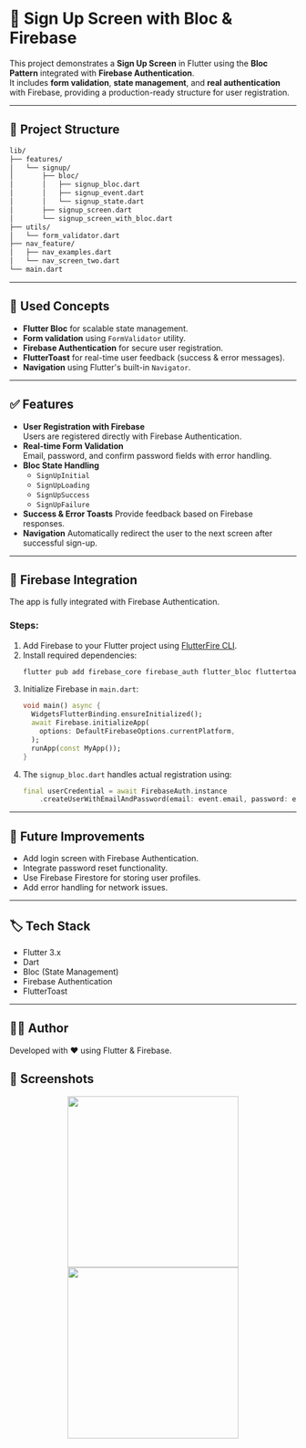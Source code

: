 # 🔐 Sign Up Screen with Bloc & Firebase

This project demonstrates a **Sign Up Screen** in Flutter using the **Bloc Pattern** integrated with **Firebase Authentication**.  
It includes **form validation**, **state management**, and **real authentication** with Firebase, providing a production-ready structure for user registration.

---

## 📁 Project Structure

```bash
lib/
├── features/
│   └── signup/
│       ├── bloc/
│       │   ├── signup_bloc.dart
│       │   ├── signup_event.dart
│       │   └── signup_state.dart
│       ├── signup_screen.dart
│       └── signup_screen_with_bloc.dart
├── utils/
│   └── form_validator.dart
├── nav_feature/
│   ├── nav_examples.dart
│   └── nav_screen_two.dart
└── main.dart
```

---

## 🧠 Used Concepts

- **Flutter Bloc** for scalable state management.
- **Form validation** using `FormValidator` utility.
- **Firebase Authentication** for secure user registration.
- **FlutterToast** for real-time user feedback (success & error messages).
- **Navigation** using Flutter's built-in `Navigator`.

---

## ✅ Features

- **User Registration with Firebase**  
  Users are registered directly with Firebase Authentication.
- **Real-time Form Validation**  
  Email, password, and confirm password fields with error handling.
- **Bloc State Handling**
  - `SignUpInitial`
  - `SignUpLoading`
  - `SignUpSuccess`
  - `SignUpFailure`
- **Success & Error Toasts**
  Provide feedback based on Firebase responses.
- **Navigation**
  Automatically redirect the user to the next screen after successful sign-up.

---

## 🔧 Firebase Integration

The app is fully integrated with Firebase Authentication.

### Steps:
1. Add Firebase to your Flutter project using [FlutterFire CLI](https://firebase.flutter.dev/docs/cli/).
2. Install required dependencies:
   ```bash
   flutter pub add firebase_core firebase_auth flutter_bloc fluttertoast
   ```
3. Initialize Firebase in `main.dart`:
   ```dart
   void main() async {
     WidgetsFlutterBinding.ensureInitialized();
     await Firebase.initializeApp(
       options: DefaultFirebaseOptions.currentPlatform,
     );
     runApp(const MyApp());
   }
   ```
4. The `signup_bloc.dart` handles actual registration using:
   ```dart
   final userCredential = await FirebaseAuth.instance
       .createUserWithEmailAndPassword(email: event.email, password: event.password);
   ```

---



## 📌 Future Improvements

- Add login screen with Firebase Authentication.
- Integrate password reset functionality.
- Use Firebase Firestore for storing user profiles.
- Add error handling for network issues.

---

## 🏷️ Tech Stack

- Flutter 3.x
- Dart
- Bloc (State Management)
- Firebase Authentication
- FlutterToast

---

## 👨‍💻 Author

Developed with ❤️ using Flutter & Firebase.

## 📸 Screenshots

<p align="center">
  <img src="screen.png"  width="300">
  <img src="screen2.png" width="300">
</p>

